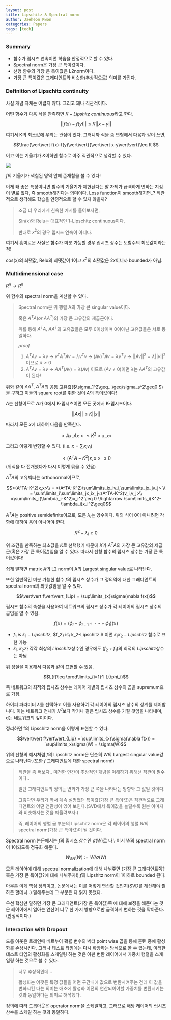 ```yaml
---
layout: post
title: Lipschitz & Spectral norm
author: Jaeheon Kwon
categories: Papers
tags: [tech]
---
```


### Summary

- 함수가 립시츠 연속이면 학습을 안정적으로 할 수 있다.
- Spectral norm은 가장 큰 특이값이다.
- 선형 함수의 가장 큰 특이값은 L2norm이다.
- 가장 큰 특이값은 그래디언트와 비슷한(추상적으로) 의미를 가진다.



### Definition of Lipschitz continuity

사실 개념 자체는 어렵지 않다. 그리고 꽤나 직관적이다.

어떤 함수가 다음 식을 만족하면 $K-Lipshitz\ continuous$라고 한다.

$$\vert\vert f(x)-f(y)\vert\vert\leq K\vert\vert x-y\vert\vert$$

여기서 K의 최소값에 우리는 관심이 있다. 그러니까 식을 좀 변형해서 다음과 같이 쓰면,

$$\frac{\vert\vert f(x)-f(y)\vert\vert}{\vert\vert x-y\vert\vert}\leq K $$

이고 이는 기울기가 $K$이하인 함수로 아주 직관적으로 생각할 수 있다.

<img src = "https://del-luna.github.io/images/lipschitz/1.gif">

$f$의 기울기가 색칠된 영역 안에 존재함을 볼 수 있다!

이게 왜 좋은 특성이냐면 함수의 기울기가 제한된다는 말 자체가 급격하게 변하는 지점이 별로 없다, 즉 smooth해진다는 의미이다. Loss function이 smooth해지면..? 직관적으로 생각해도 학습을 안정적으로 할 수 있지 않을까?

> 조금 더 우리에게 친숙한 예시를 들어보자면,
>
> Sin(x)와 Relu는 대표적인 1-Lipschitz continuous이다.
>
> 반대로 $x^2$의 경우 립시츠 연속이 아니다.



여기서 흥미로운 사실은 함수가 미분 가능할 경우 립시츠 상수는 도함수의 최댓값이라는 점!

cos(x)의 최댓값, Relu의 최댓값이 1이고 $x^2$의 최댓값은 $2x$이니까 bounded가 아님.



### Multidimensional case

$R^n\rightarrow R^n$

위 함수의 spectral norm을 계산할 수 있다.

> Spectral norm은 위 행렬 A의 가장 큰 singular value이다.
>
> 혹은 $A^TA(or\ AA^T)$의 가장 큰 고유값의 제곱근이다.
>
> 위를 통해 $A^TA,\ AA^T$의 고유값들은 모두 0이상이며 0이아닌 고유값들은 서로 동일하다.
>
> $proof$
>
> 1. $A^TAv=\lambda v$  $\rightarrow$ $v^TA^TAv = \lambda v^Tv$ $\rightarrow$ $(Av)^TAv = \lambda v^Tv$ $\rightarrow$ $\vert\vert Av\vert\vert^2=\lambda \vert\vert v\vert\vert^2$ 이므로 $\lambda \geq0$
> 2. $A^TAv=\lambda v$ $\rightarrow$ $AA^T(Av) = \lambda (Av)$ 이므로 $(Av\neq0)$이면 $\lambda$는 $AA^T$의 고유값이 된다!

위와 같이 $AA^T,\ A^TA$의 공통 고유값($\sigma_1^2\geq...\geq\sigma_s^2\geq0 $)을 구하고 이들의 square root를 취한 것이 $A$의 특이값이다!



$A$는 선형이므로 $A$가 0에서 K-립시츠이면 모든 곳에서 K-립시츠이다.

$$\vert\vert Ax\vert\vert \leq K\vert\vert x\vert\vert$$

따라서 모든 $x$에 대하여 다음을 만족한다.

$$<Ax,Ax>\leq K^2<x,x>$$

그리고 이렇게 변형할 수 있다. (i.e. $x=\sum_ix_iv_i$)

$$<(A^TA-K^2)x,x>\leq 0$$ (위식을 다 전개했다가 다시 이렇게 묶을 수 있음)

$A^TA$의 고유벡터는 orthonormal이므로,

$$<(A^TA-K^2)x,x>\\ = <(A^TA-K^2)\sum\limits_ix_iv_i,\sum\limits_jx_jv_j> \\ = \sum\limits_i\sum\limits_jx_ix_j<(A^TA-K^2)v_i,v_j>\\ =\sum\limits_i(\lambda_i-K^2)x_i^2 \leq 0 \Rightarrow \sum\limits_i(K^2-\lambda_i)x_i^2\geq0$$



$A^TA$는 positive semidefinite이므로, 모든 $\lambda_i$는 양수이다. 위의 식이 0이 아니려면 각 항에 대하여 음이 아니어야 한다.

$$K^2-\lambda_i\geq0$$

위 조건을 만족하는 최소값을 $K$로 선택했기 때문에 $K$가 $A^TA$의 가장 큰 고유값의 제곱근(혹은 가장 큰 특이값)임을 알 수 있다. 따라서 선형 함수의 립시츠 상수는 가장 큰 특이값이다!

쉽게 말하면 matrix $A$의 L2 norm이 A의 Largest singular value로 나타난다.



또한 일반적인 미분 가능한 함수 $f$의 립시츠 상수가 그 정의역에 대한 그래디언트의 spectral norm의 최댓값임을 알 수 있다.

$$\vert\vert f\vert\vert_{Lip} = \sup\limits_{x}\sigma(\nabla f(x))$$

립시츠 함수의 속성을 사용하여 네트워크의 립시츠 상수가 각 레이어의 립시츠 상수의 곱임을 알 수 있음.

$$f(\mathbb x) = (\phi_l\ \circ\ \phi_{l-1}\ \circ\ \cdot\cdot\cdot\ \circ\ \phi_1)(\mathbb x)$$

- $f_1\ is\ k_1-Lipschitz$, $f_2\ is\ k_2-Lipschitz $ 이면 $k_1k_2-Lipschitz$ 함수로 표현 가능
- $k_1,k_2$가 각각 최상의 $Lipschitz$상수인 경우에도 $(f_2\ \circ\ f_1)$의 최적의 $Lipschitz$상수는 아님

위 성질을 이용해서 다음과 같이 표현할 수 있음.

$$L(f)\leq \prod\limits_{i=1}^l L(\phi_i)$$

즉 네트워크의 최적의 립시츠 상수는 레이어 개별의 립시츠 상수의 곱을 supremum으로 가짐.

하이퍼 파라미터 $\lambda$를 선택하고 이를 사용하여 각 레이어의 립시츠 상수의 상계를 제어합니다. 이는 네트워크 전체가 $\lambda^d$보다 작거나 같은 립시츠 상수를 가질 것임을 나타내며, d는 네트워크의 깊이이다.

정리하면 f의 Lipschitz norm을 이렇게 표현할 수 있다.

$$\vert\vert f\vert\vert_{Lip} = \sup\limits_{x}\sigma(\nabla f(x)) = \sup\limits_x\sigma(W) = \sigma(W)$$

위의 선형의 예시처럼 $f$의 Lipschitz norm은 단순히 $W$의 Largest singular value값으로 나타난다.(또한 $f$ 그래디언트에 대한 spectral norm!)

> 직관을 좀 써보자.. 미천한 인간이 추상적인 개념을 이해하기 위해선 직관이 필수이다..
>
> 일단 그래디언트의 정의는 변화가 가장 큰 쪽을 나타내는 방향와 그 값일 것이다.
>
> 그렇다면 우리가 앞서 계속 설명했던 특이값(가장 큰 특이값)은 직관적으로 그래디언트와 어떤 연관성이 있어 보인다.(SVD에서 특이값을 늘릴수록 원본 이미지와 비슷해지는 것을 떠올려보자.)
>
> 즉, 레이어의 행렬 곱 부분의 Lipschitz norm은 각 레이어의 행렬 $W$의 spectral norm(가장 큰 특이값)이 될 것이다.



Spectral norm 논문에서는 $f$의 립시츠 상수인 $\sigma(W)$로 나누어서 $W$의 spectral norm이 1이되도록 정규화 해준다.

$$W_{SN}(W):=W/\sigma(W)$$

모든 레이어에 대해 spectral normalization에 대해 나눠주면 (가장 큰 그래디언트쪽? 혹은 가장 큰 특이값?에 대해 나눠주자!) $f$의 Lipshitz norm이 1이하로 bounded 된다. 

아무튼 이게 핵심 정리이고, 논문에서는 이를 어떻게 연산할 것인지(SVD를 계산해야 뭘 하든 할테니..) 말해주는데 그 부분은 다 읽지 못했다.

우선 핵심만 말하면 가장 큰 그래디언트(가장 큰 특이값)쪽 에 대해 보정을 해준다는 것은 레어이에서 일아는 연산이 너무 한 가지 방향으로만 급격하게 변하는 것을 막아준다.(안정적이다.)



### Interaction with Dropout

드롭 아웃은 트레인때 베르누이 확률 변수의 벡터 point wise 곱을 통해 훈련 중에 활성화를 손상시킨다. 그러나 테스트 타임에는 다시 확장하는 방식으로 볼 수 있는데, 이러한 테스트 타임의 활성화를 스케일링 하는 것은 아핀 변환 레이어에서 가중치 행렬을 스케일링 하는 것으로 볼 수 있다.

> 너무 추상적인데...
>
> 활성화는 어쨋든 특정 값들을 어떤 구간내에 값으로 변환시켜주는 건데 이 값을 변화시킨 다는 의미는 애초에 활성화 이전의 연산되어야할 가중치를 변환시키는 것과 동일하다는 의미로 해석했다.

정의에 따라 드롭아웃은 operator norm을 스케일하고, 그러므로 해당 레이어의 립시츠 상수를 스케일 하는 것과 동일하다.

